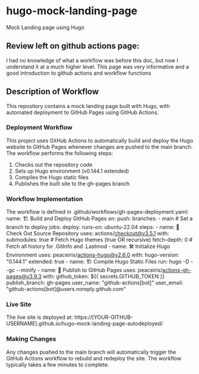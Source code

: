 # hugo-mock-landing-page
Mock Landing page using Hugo

## Review left on github actions page:
I had no knowledge of what a workflow was before this doc, but now I understand it at a much higher level. This page was very informative and a good introduction to github actions and workflow functions

## Description of Workflow
This repository contains a mock landing page built with Hugo, with automated deployment to GitHub Pages using GitHub Actions.

### Deployment Workflow
This project uses GitHub Actions to automatically build and deploy the Hugo website to GitHub Pages whenever changes are pushed to the main branch. The workflow performs the following steps:

1. Checks out the repository code
2. Sets up Hugo environment (v0.144.1 extended)
3. Compiles the Hugo static files
4. Publishes the built site to the gh-pages branch

### Workflow Implementation
The workflow is defined in .github/workflows/gh-pages-deployment.yaml:
name: 🏗️ Build and Deploy GitHub Pages
on:
  push:
    branches:
      - main # Set a branch to deploy
jobs:
  deploy:
    runs-on: ubuntu-22.04
    steps:
      - name: 🔄 Check Out Source Repository
        uses: actions/checkout@v3.5.1
        with:
          submodules: true # Fetch Hugo themes (true OR recursive)
          fetch-depth: 0 # Fetch all history for .GitInfo and .Lastmod
      - name: 🛠️ Initialize Hugo Environment
        uses: peaceiris/actions-hugo@v2.6.0
        with:
          hugo-version: "0.144.1"
          extended: true
      - name: 🏗️ Compile Hugo Static Files
        run: hugo -D --gc --minify
      - name: 🚀 Publish to GitHub Pages
        uses: peaceiris/actions-gh-pages@v3.9.3
        with:
          github_token: ${{ secrets.GITHUB_TOKEN }}
          publish_branch: gh-pages
          user_name: "github-actions[bot]"
          user_email: "github-actions[bot]@users.noreply.github.com"

### Live Site
The live site is deployed at: https://[YOUR-GITHUB-USERNAME].github.io/hugo-mock-landing-page-autodeployed/

### Making Changes
Any changes pushed to the main branch will automatically trigger the GitHub Actions workflow to rebuild and redeploy the site. The workflow typically takes a few minutes to complete.
